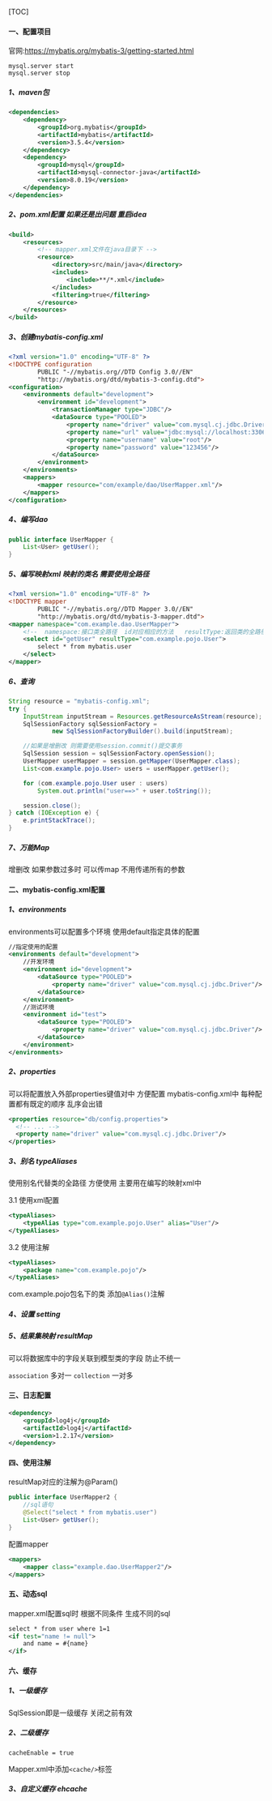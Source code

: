 
[TOC]



#### 一、配置项目

官网:https://mybatis.org/mybatis-3/getting-started.html

```shell
mysql.server start
mysql.server stop
```

##### 1、maven包
```xml
<dependencies>
    <dependency>
        <groupId>org.mybatis</groupId>
        <artifactId>mybatis</artifactId>
        <version>3.5.4</version>
    </dependency>
    <dependency>
        <groupId>mysql</groupId>
        <artifactId>mysql-connector-java</artifactId>
        <version>8.0.19</version>
    </dependency>
</dependencies>

```

##### 2、pom.xml配置  如果还是出问题 重启idea
```xml
<build>
    <resources>
        <!-- mapper.xml文件在java目录下 -->
        <resource>
            <directory>src/main/java</directory>
            <includes>
                <include>**/*.xml</include>
            </includes>
            <filtering>true</filtering>
        </resource>
    </resources>
</build>
```

##### 3、创建mybatis-config.xml

```xml
<?xml version="1.0" encoding="UTF-8" ?>
<!DOCTYPE configuration
        PUBLIC "-//mybatis.org//DTD Config 3.0//EN"
        "http://mybatis.org/dtd/mybatis-3-config.dtd">
<configuration>
    <environments default="development">
        <environment id="development">
            <transactionManager type="JDBC"/>
            <dataSource type="POOLED">
                <property name="driver" value="com.mysql.cj.jdbc.Driver"/>
                <property name="url" value="jdbc:mysql://localhost:3306/mybatis?useSSL=false&amp;useUnicode=true&amp;characterEncoding=UTF-8"/>
                <property name="username" value="root"/>
                <property name="password" value="123456"/>
            </dataSource>
        </environment>
    </environments>
    <mappers>
        <mapper resource="com/example/dao/UserMapper.xml"/>
    </mappers>
</configuration>
```

##### 4、编写dao
```java
public interface UserMapper {
    List<User> getUser();
}
```

##### 5、编写映射xml   映射的类名 需要使用全路径
```xml
<?xml version="1.0" encoding="UTF-8" ?>
<!DOCTYPE mapper
        PUBLIC "-//mybatis.org//DTD Mapper 3.0//EN"
        "http://mybatis.org/dtd/mybatis-3-mapper.dtd">
<mapper namespace="com.example.dao.UserMapper">
    <!--  namespace:接口类全路径  id对应相应的方法   resultType:返回类的全路径 -->
    <select id="getUser" resultType="com.example.pojo.User">
        select * from mybatis.user
    </select>
</mapper>
```

##### 6、查询
```java
String resource = "mybatis-config.xml";
try {
    InputStream inputStream = Resources.getResourceAsStream(resource);
    SqlSessionFactory sqlSessionFactory =
            new SqlSessionFactoryBuilder().build(inputStream);

	//如果是增删改 则需要使用session.commit()提交事务
    SqlSession session = sqlSessionFactory.openSession();
    UserMapper userMapper = session.getMapper(UserMapper.class);
    List<com.example.pojo.User> users = userMapper.getUser();

    for (com.example.pojo.User user : users)
        System.out.println("user==>" + user.toString());

    session.close();
} catch (IOException e) {
    e.printStackTrace();
}
```

##### 7、万能Map

增删改 如果参数过多时 可以传map 不用传递所有的参数

#### 二、mybatis-config.xml配置
##### 1、environments
environments可以配置多个环境  使用default指定具体的配置

```xml
//指定使用的配置
<environments default="development">
	//开发环境
    <environment id="development">
        <dataSource type="POOLED">
            <property name="driver" value="com.mysql.cj.jdbc.Driver"/>
        </dataSource>
    </environment>
    //测试环境
    <environment id="test">
        <dataSource type="POOLED">
            <property name="driver" value="com.mysql.cj.jdbc.Driver"/>
        </dataSource>
    </environment>
</environments>
```

##### 2、properties
可以将配置放入外部properties键值对中 方便配置
mybatis-config.xml中 每种配置都有既定的顺序 乱序会出错
```xml
<properties resource="db/config.properties">
  <!-- ... -->
  <property name="driver" value="com.mysql.cj.jdbc.Driver"/>
</properties>
```

##### 3、别名  typeAliases
使用别名代替类的全路径 方便使用 主要用在编写的映射xml中

3.1 使用xml配置
```xml
<typeAliases>
    <typeAlias type="com.example.pojo.User" alias="User"/>
</typeAliases>
```

3.2 使用注解
```xml
<typeAliases>
    <package name="com.example.pojo"/>
</typeAliases>
```
com.example.pojo包名下的类 添加`@Alias()`注解

##### 4、设置  setting

##### 5、结果集映射  resultMap
可以将数据库中的字段关联到模型类的字段 防止不统一

`association`	多对一
`collection`	一对多

#### 三、日志配置
```xml
<dependency>
    <groupId>log4j</groupId>
    <artifactId>log4j</artifactId>
    <version>1.2.17</version>
</dependency>
```

#### 四、使用注解

resultMap对应的注解为@Param()

```java
public interface UserMapper2 {
	//sql语句
    @Select("select * from mybatis.user")
    List<User> getUser();
}
```

配置mapper
```xml
<mappers>
    <mapper class="example.dao.UserMapper2"/>
</mappers>
```

#### 五、动态sql
mapper.xml配置sql时 根据不同条件 生成不同的sql
```xml
select * from user where 1=1
<if test="name != null">
	and name = #{name}
</if>
```

#### 六、缓存
##### 1、一级缓存
SqlSession即是一级缓存 关闭之前有效

##### 2、二级缓存

`cacheEnable = true`

Mapper.xml中添加`<cache/>`标签

##### 3、自定义缓存  ehcache
